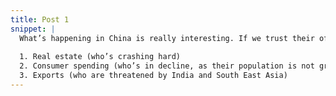 ```yaml
---
title: Post 1
snippet: |
  What’s happening in China is really interesting. If we trust their official figures and estimates, the economy was driven by 3 things:
  
  1. Real estate (who’s crashing hard)
  2. Consumer spending (who’s in decline, as their population is not growing and aging)
  3. Exports (who are threatened by India and South East Asia)
---
```

